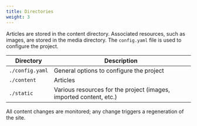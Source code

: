 ```yaml
---
title: Directories
weight: 3
---
```


Articles are stored in the content directory. Associated resources, such as images, are stored in the media directory.
The `config.yaml` file is used to configure the project.

| **Directory** | **Description** |
|---------------|-----------------|
| `./config.yaml` | General options to configure the project |
| `./content` | Articles |
| `./static` | Various resources for the project (images, imported content, etc.) |

All content changes are monitored; any change triggers a regeneration of the site.
